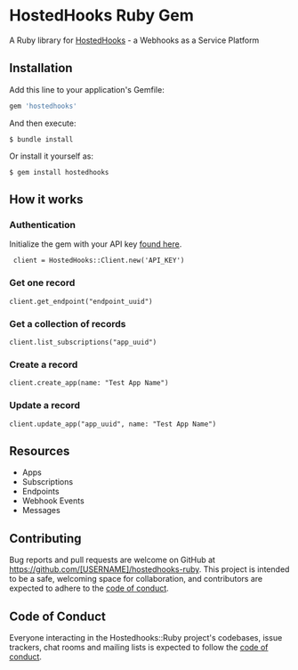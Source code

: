 # HostedHooks Ruby Gem

A Ruby library for [HostedHooks](https://www.hostedhooks.com) - a Webhooks as a Service Platform

## Installation

Add this line to your application's Gemfile:

```ruby
gem 'hostedhooks'
```

And then execute:

    $ bundle install

Or install it yourself as:

    $ gem install hostedhooks

## How it works

### Authentication

Initialize the gem with your API key [found here](https://www.hostedhooks.com/settings/account).

     client = HostedHooks::Client.new('API_KEY')

### Get one record

    client.get_endpoint("endpoint_uuid")


### Get a collection of records


    client.list_subscriptions("app_uuid")

### Create a record

    client.create_app(name: "Test App Name")

### Update a record

    client.update_app("app_uuid", name: "Test App Name")


## Resources

* Apps
* Subscriptions
* Endpoints
* Webhook Events
* Messages


## Contributing

Bug reports and pull requests are welcome on GitHub at https://github.com/[USERNAME]/hostedhooks-ruby. This project is intended to be a safe, welcoming space for collaboration, and contributors are expected to adhere to the [code of conduct](https://github.com/HostedHooks/hostedhooks-ruby/blob/master/CODE_OF_CONDUCT.md).


## Code of Conduct

Everyone interacting in the Hostedhooks::Ruby project's codebases, issue trackers, chat rooms and mailing lists is expected to follow the [code of conduct](https://github.com/HostedHooks/hostedhooks-ruby/blob/master/CODE_OF_CONDUCT.md).
